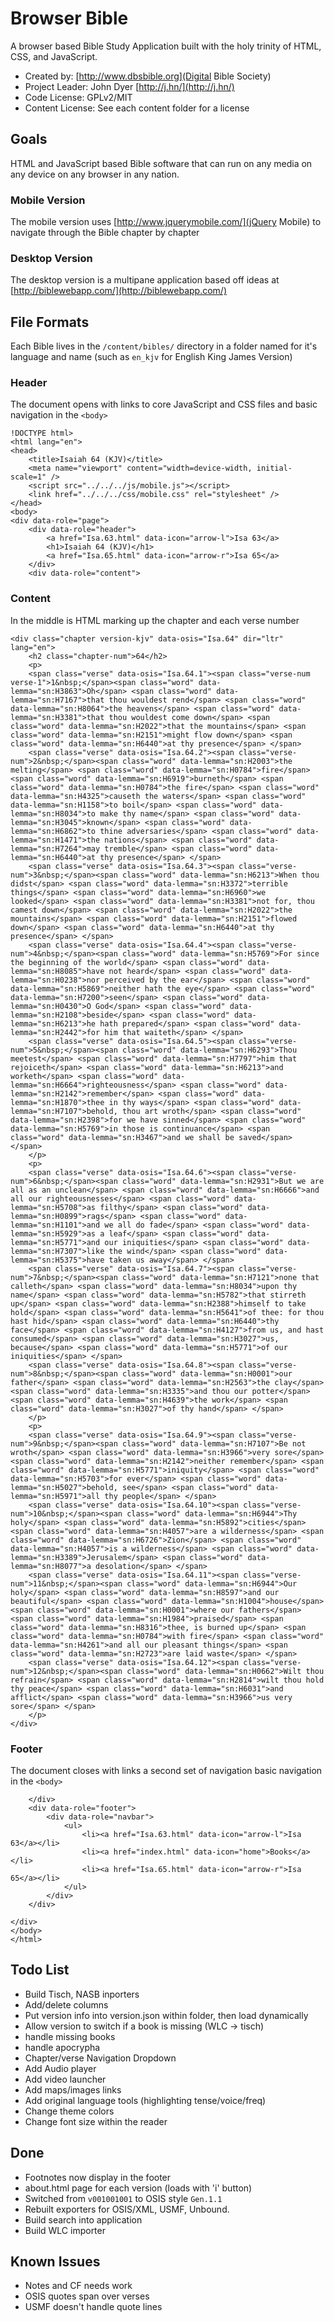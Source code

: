 # Browser Bible 

A browser based Bible Study Application built with the holy trinity of HTML, CSS, and JavaScript.

* Created by: [http://www.dbsbible.org](Digital Bible Society)
* Project Leader: John Dyer [http://j.hn/](http://j.hn/)
* Code License: GPLv2/MIT
* Content License: See each content folder for a license

## Goals

HTML and JavaScript based Bible software that can run on any media on any device on any browser in any nation.

### Mobile Version

The mobile version uses [http://www.jquerymobile.com/](jQuery Mobile) to navigate through the Bible chapter by chapter

### Desktop Version

The desktop version is a multipane application based off ideas at [http://biblewebapp.com/](http://biblewebapp.com/)

## File Formats

Each Bible lives in the `/content/bibles/` directory in a folder named for it's language and name (such as `en_kjv` for English King James Version)

### Header

The document opens with links to core JavaScript and CSS files and basic navigation in the `<body>`

```
!DOCTYPE html>
<html lang="en">
<head>
	<title>Isaiah 64 (KJV)</title>
    <meta name="viewport" content="width=device-width, initial-scale=1" />
	<script src="../../../js/mobile.js"></script>
	<link href="../../../css/mobile.css" rel="stylesheet" />
</head>
<body>
<div data-role="page">
	<div data-role="header">
		<a href="Isa.63.html" data-icon="arrow-l">Isa 63</a>
		<h1>Isaiah 64 (KJV)</h1>
		<a href="Isa.65.html" data-icon="arrow-r">Isa 65</a>
	</div>
	<div data-role="content">
```


### Content

In the middle is HTML marking up the chapter and each verse number

```
<div class="chapter version-kjv" data-osis="Isa.64" dir="ltr" lang="en">
	<h2 class="chapter-num">64</h2>
	<p>
	<span class="verse" data-osis="Isa.64.1"><span class="verse-num verse-1">1&nbsp;</span><span class="word" data-lemma="sn:H3863">Oh</span> <span class="word" data-lemma="sn:H7167">that thou wouldest rend</span> <span class="word" data-lemma="sn:H8064">the heavens</span> <span class="word" data-lemma="sn:H3381">that thou wouldest come down</span> <span class="word" data-lemma="sn:H2022">that the mountains</span> <span class="word" data-lemma="sn:H2151">might flow down</span> <span class="word" data-lemma="sn:H6440">at thy presence</span> </span>
	<span class="verse" data-osis="Isa.64.2"><span class="verse-num">2&nbsp;</span><span class="word" data-lemma="sn:H2003">the melting</span> <span class="word" data-lemma="sn:H0784">fire</span> <span class="word" data-lemma="sn:H6919">burneth</span> <span class="word" data-lemma="sn:H0784">the fire</span> <span class="word" data-lemma="sn:H4325">causeth the waters</span> <span class="word" data-lemma="sn:H1158">to boil</span> <span class="word" data-lemma="sn:H8034">to make thy name</span> <span class="word" data-lemma="sn:H3045">known</span> <span class="word" data-lemma="sn:H6862">to thine adversaries</span> <span class="word" data-lemma="sn:H1471">the nations</span> <span class="word" data-lemma="sn:H7264">may tremble</span> <span class="word" data-lemma="sn:H6440">at thy presence</span> </span>
	<span class="verse" data-osis="Isa.64.3"><span class="verse-num">3&nbsp;</span><span class="word" data-lemma="sn:H6213">When thou didst</span> <span class="word" data-lemma="sn:H3372">terrible things</span> <span class="word" data-lemma="sn:H6960">we looked</span> <span class="word" data-lemma="sn:H3381">not for, thou camest down</span> <span class="word" data-lemma="sn:H2022">the mountains</span> <span class="word" data-lemma="sn:H2151">flowed down</span> <span class="word" data-lemma="sn:H6440">at thy presence</span> </span>
	<span class="verse" data-osis="Isa.64.4"><span class="verse-num">4&nbsp;</span><span class="word" data-lemma="sn:H5769">For since the beginning of the world</span> <span class="word" data-lemma="sn:H8085">have not heard</span> <span class="word" data-lemma="sn:H0238">nor perceived by the ear</span> <span class="word" data-lemma="sn:H5869">neither hath the eye</span> <span class="word" data-lemma="sn:H7200">seen</span> <span class="word" data-lemma="sn:H0430">O God</span> <span class="word" data-lemma="sn:H2108">beside</span> <span class="word" data-lemma="sn:H6213">he hath prepared</span> <span class="word" data-lemma="sn:H2442">for him that waiteth</span> </span>
	<span class="verse" data-osis="Isa.64.5"><span class="verse-num">5&nbsp;</span><span class="word" data-lemma="sn:H6293">Thou meetest</span> <span class="word" data-lemma="sn:H7797">him that rejoiceth</span> <span class="word" data-lemma="sn:H6213">and worketh</span> <span class="word" data-lemma="sn:H6664">righteousness</span> <span class="word" data-lemma="sn:H2142">remember</span> <span class="word" data-lemma="sn:H1870">thee in thy ways</span> <span class="word" data-lemma="sn:H7107">behold, thou art wroth</span> <span class="word" data-lemma="sn:H2398">for we have sinned</span> <span class="word" data-lemma="sn:H5769">in those is continuance</span> <span class="word" data-lemma="sn:H3467">and we shall be saved</span> </span>
	</p>
	<p>
	<span class="verse" data-osis="Isa.64.6"><span class="verse-num">6&nbsp;</span><span class="word" data-lemma="sn:H2931">But we are all as an unclean</span> <span class="word" data-lemma="sn:H6666">and all our righteousnesses</span> <span class="word" data-lemma="sn:H5708">as filthy</span> <span class="word" data-lemma="sn:H0899">rags</span> <span class="word" data-lemma="sn:H1101">and we all do fade</span> <span class="word" data-lemma="sn:H5929">as a leaf</span> <span class="word" data-lemma="sn:H5771">and our iniquities</span> <span class="word" data-lemma="sn:H7307">like the wind</span> <span class="word" data-lemma="sn:H5375">have taken us away</span> </span>
	<span class="verse" data-osis="Isa.64.7"><span class="verse-num">7&nbsp;</span><span class="word" data-lemma="sn:H7121">none that calleth</span> <span class="word" data-lemma="sn:H8034">upon thy name</span> <span class="word" data-lemma="sn:H5782">that stirreth up</span> <span class="word" data-lemma="sn:H2388">himself to take hold</span> <span class="word" data-lemma="sn:H5641">of thee: for thou hast hid</span> <span class="word" data-lemma="sn:H6440">thy face</span> <span class="word" data-lemma="sn:H4127">from us, and hast consumed</span> <span class="word" data-lemma="sn:H3027">us, because</span> <span class="word" data-lemma="sn:H5771">of our iniquities</span> </span>
	<span class="verse" data-osis="Isa.64.8"><span class="verse-num">8&nbsp;</span><span class="word" data-lemma="sn:H0001">our father</span> <span class="word" data-lemma="sn:H2563">the clay</span> <span class="word" data-lemma="sn:H3335">and thou our potter</span> <span class="word" data-lemma="sn:H4639">the work</span> <span class="word" data-lemma="sn:H3027">of thy hand</span> </span>
	</p>
	<p>	
	<span class="verse" data-osis="Isa.64.9"><span class="verse-num">9&nbsp;</span><span class="word" data-lemma="sn:H7107">Be not wroth</span> <span class="word" data-lemma="sn:H3966">very sore</span> <span class="word" data-lemma="sn:H2142">neither remember</span> <span class="word" data-lemma="sn:H5771">iniquity</span> <span class="word" data-lemma="sn:H5703">for ever</span> <span class="word" data-lemma="sn:H5027">behold, see</span> <span class="word" data-lemma="sn:H5971">all thy people</span> </span>
	<span class="verse" data-osis="Isa.64.10"><span class="verse-num">10&nbsp;</span><span class="word" data-lemma="sn:H6944">Thy holy</span> <span class="word" data-lemma="sn:H5892">cities</span> <span class="word" data-lemma="sn:H4057">are a wilderness</span> <span class="word" data-lemma="sn:H6726">Zion</span> <span class="word" data-lemma="sn:H4057">is a wilderness</span> <span class="word" data-lemma="sn:H3389">Jerusalem</span> <span class="word" data-lemma="sn:H8077">a desolation</span> </span>
	<span class="verse" data-osis="Isa.64.11"><span class="verse-num">11&nbsp;</span><span class="word" data-lemma="sn:H6944">Our holy</span> <span class="word" data-lemma="sn:H8597">and our beautiful</span> <span class="word" data-lemma="sn:H1004">house</span> <span class="word" data-lemma="sn:H0001">where our fathers</span> <span class="word" data-lemma="sn:H1984">praised</span> <span class="word" data-lemma="sn:H8316">thee, is burned up</span> <span class="word" data-lemma="sn:H0784">with fire</span> <span class="word" data-lemma="sn:H4261">and all our pleasant things</span> <span class="word" data-lemma="sn:H2723">are laid waste</span> </span>
	<span class="verse" data-osis="Isa.64.12"><span class="verse-num">12&nbsp;</span><span class="word" data-lemma="sn:H0662">Wilt thou refrain</span> <span class="word" data-lemma="sn:H2814">wilt thou hold thy peace</span> <span class="word" data-lemma="sn:H6031">and afflict</span> <span class="word" data-lemma="sn:H3966">us very sore</span> </span>
	</p>
</div>
```

### Footer

The document closes with links a second set of navigation basic navigation in the `<body>`

```
	</div>
	<div data-role="footer">	
		<div data-role="navbar">
			<ul>
				<li><a href="Isa.63.html" data-icon="arrow-l">Isa 63</a></li>
				<li><a href="index.html" data-icon="home">Books</a></li>
				<li><a href="Isa.65.html" data-icon="arrow-r">Isa 65</a></li>
			</ul>
		</div>
	</div>

</div>
</body>
</html>
```


## Todo List

* Build Tisch, NASB inporters
* Add/delete columns
* Put version info into version.json within folder, then load dynamically
* Allow version to switch if a book is missing (WLC -> tisch)
* handle missing books
* handle apocrypha
* Chapter/verse Navigation Dropdown
* Add Audio player
* Add video launcher
* Add maps/images links
* Add original language tools (highlighting tense/voice/freq)
* Change theme colors
* Change font size within the reader

## Done

* Footnotes now display in the footer
* about.html page for each version (loads with 'i' button)
* Switched from `v001001001` to OSIS style `Gen.1.1`
* Rebuilt exporters for OSIS/XML, USMF, Unbound.
* Build search into application
* Build WLC importer

## Known Issues

* Notes and CF needs work
* OSIS quotes span over verses
* USMF doesn't handle quote lines